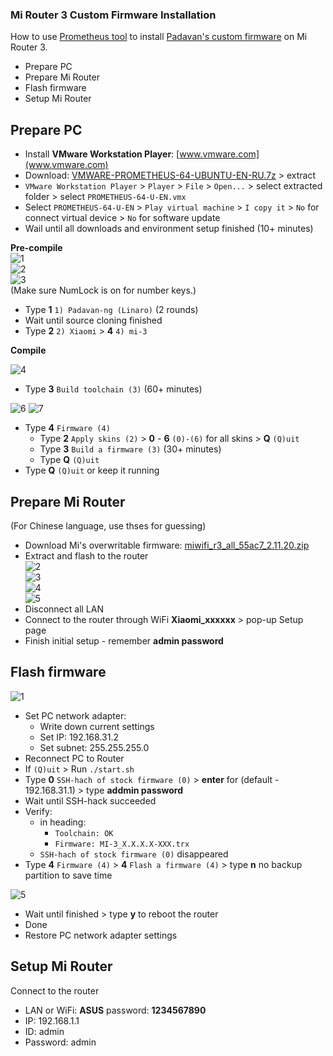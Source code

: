 ### Mi Router 3 Custom Firmware Installation
How to use [Prometheus tool](http://prometheus.freize.net/) to install [Padavan's custom firmware](https://github.com/andy-padavan/rt-n56u) on Mi Router 3.
- Prepare PC
- Prepare Mi Router
- Flash firmware
- Setup Mi Router

## Prepare PC
- Install **VMware Workstation Player**: [www.vmware.com](www.vmware.com)
- Download: [VMWARE-PROMETHEUS-64-UBUNTU-EN-RU.7z](https://disk.yandex.ru/d/6EpD2EpHmB82o) > extract
- `VMware Workstation Player` > `Player` > `File` > `Open...` > select extracted folder > select `PROMETHEUS-64-U-EN.vmx`
- Select `PROMETHEUS-64-U-EN` > `Play virtual machine` > `I copy it` > `No` for connect virtual device > `No` for software update
- Wail until all downloads and environment setup finished (10+ minutes)

**Pre-compile**  
![1](https://github.com/rern/MI_Router3_Padavan_installation/blob/master/screenshots/1.jpg)  
![2](https://github.com/rern/MI_Router3_Padavan_installation/blob/master/screenshots/2.jpg)  
![3](https://github.com/rern/MI_Router3_Padavan_installation/blob/master/screenshots/3.jpg)  
(Make sure NumLock is on for number keys.)
- Type **1** `1) Padavan-ng (Linaro)` (2 rounds)
- Wait until source cloning finished
- Type **2** `2) Xiaomi` > **4** `4) mi-3`

**Compile**  

![4](https://github.com/rern/MI_Router3_Padavan_installation/blob/master/screenshots/4.jpg)
- Type **3** `Build toolchain (3)` (60+ minutes)  

![6](https://github.com/rern/MI_Router3_Padavan_installation/blob/master/screenshots/6.jpg)
![7](https://github.com/rern/MI_Router3_Padavan_installation/blob/master/screenshots/7.jpg)
- Type **4** `Firmware (4)`
    - Type **2** `Apply skins (2)` > **0** - **6** `(0)-(6)` for all skins > **Q** `(Q)uit`
    - Type **3** `Build a firmware (3)` (30+ minutes)
    - Type **Q** `(Q)uit`
- Type **Q** `(Q)uit` or keep it running

## Prepare Mi Router   
(For Chinese language, use thses for guessing)  
- Download Mi's overwritable firmware: [miwifi_r3_all_55ac7_2.11.20.zip](https://www.dropbox.com/s/r09dl0or4z2iyxh/miwifi_r3_all_55ac7_2.11.20.zip?dl=1)
- Extract and flash to the router  
![2](https://github.com/rern/MI_Router3_Padavan_installation/blob/master/screenshots/02.jpg)  
![3](https://github.com/rern/MI_Router3_Padavan_installation/blob/master/screenshots/03.jpg)  
![4](https://github.com/rern/MI_Router3_Padavan_installation/blob/master/screenshots/04.jpg)  
![5](https://github.com/rern/MI_Router3_Padavan_installation/blob/master/screenshots/05.jpg)
- Disconnect all LAN
- Connect to the router through WiFi **Xiaomi_xxxxxx** > pop-up Setup page
- Finish initial setup - remember **admin password**

## Flash firmware
![1](https://github.com/rern/MI_Router3_Padavan_installation/blob/master/screenshots/01.jpg)
- Set PC network adapter:
	- Write down current settings
	- Set IP: 192.168.31.2
	- Set subnet: 255.255.255.0
- Reconnect PC to Router
- If `(Q)uit` > Run `./start.sh`
- Type **0** `SSH-hach of stock firmware (0)` > **enter** for (default - 192.168.31.1) > type **addmin password**
- Wait until SSH-hack succeeded
- Verify:
	- in heading:
    	- `Toolchain: OK`
    	- `Firmware: MI-3_X.X.X.X-XXX.trx`
	- `SSH-hach of stock firmware (0)` disappeared
- Type **4** `Firmware (4)` > **4** `Flash a firmware (4)` > type **n** no backup partition to save time

![5](https://github.com/rern/MI_Router3_Padavan_installation/blob/master/screenshots/5.jpg)
- Wait until finished > type **y** to reboot the router
- Done
- Restore PC network adapter settings

## Setup Mi Router  
Connect to the router
- LAN or WiFi: **ASUS** password: **1234567890**
- IP: 192.168.1.1
- ID: admin
- Password: admin
